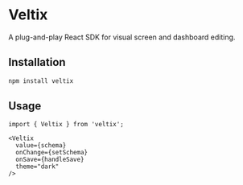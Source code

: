 # Veltix

A plug-and-play React SDK for visual screen and dashboard editing.

## Installation

```bash
npm install veltix
```

## Usage

```tsx
import { Veltix } from 'veltix';

<Veltix
  value={schema}
  onChange={setSchema}
  onSave={handleSave}
  theme="dark"
/>
```
